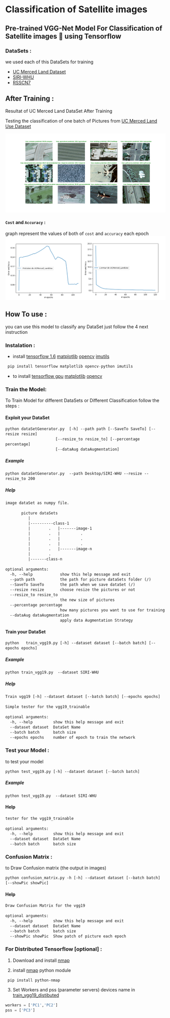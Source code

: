 # Classification of Satellite images

## Pre-trained VGG-Net Model For Classification of Satellite images :rocket: using Tensorflow

###  DataSets :
we used each of this DataSets for training

 - [UC Merced Land Dataset](http://weegee.vision.ucmerced.edu/datasets/landuse.html)
 - [SIRI-WHU](http://www.lmars.whu.edu.cn/prof_web/zhongyanfei/e-code.html)
 - [RSSCN7](http://www.lmars.whu.edu.cn/xia/AID-project.html)
 
## After Training :
Resultat of UC Merced Land DataSet After Training

Testing the classification of one batch of Pictures from [UC Merced Land Use Dataset](http://weegee.vision.ucmerced.edu/datasets/landuse.html) 

![test UC Merced Land](images/test19_UCMerced_LandUse.png ' classification of batch of pictre after Training')

#### `Cost` and `Accuracy` : 
graph represent the values of both of `cost` and `accuracy` each epoch
![graph](images/acc19_cost19_UCMerced_LandUse.png 'graph of Accuracy and cost')

## How To use :
you can use this model to classify any DataSet just follow the 4 next instruction

### Instalation :

* install [tensorflow 1.6](tensorflow.org) [matplotlib](https://matplotlib.org/) [opencv](https://pypi.org/project/opencv-python/) [imutils](https://pypi.org/project/imutils)
```python
 pip install tensorflow matplotlib opencv-python imutils
 ```
* to install [tensorflow gpu](https://github.com/SakhriHoussem/How-to-install-tensorflow-gpu) [matplotlib](https://matplotlib.org/) [opencv](https://pypi.org/project/opencv-python/) 
### Train the Model:
To Train Model for different DataSets or Different Classification follow the steps : 

#### Exploit your DataSet
```shell
python dataSetGenerator.py  [-h] --path path [--SaveTo SaveTo] [--resize resize]
                      [--resize_to resize_to] [--percentage percentage]
                      [--dataAug dataAugmentation]
```

##### Example
```shell
python dataSetGenerator.py  --path Desktop/SIRI-WHU --resize --resize_to 200
```

##### Help
```shell
image dataSet as numpy file.

       picture dataSets
          |
          |----------class-1
          |        .   |-------image-1
          |        .   |         .
          |        .   |         .
          |        .   |         .
          |        .   |-------image-n
          |        .
          |-------class-n

optional arguments:
  -h, --help            show this help message and exit
  --path path           the path for picture dataSets folder (/)
  --SaveTo SaveTo       the path when we save dataSet (/)
  --resize resize       choose resize the pictures or not
  --resize_to resize_to
                        the new size of pictures
  --percentage percentage
                        how many pictures you want to use for training
  --dataAug dataAugmentation
                        apply data Augmentation Strategy
 ```
#### Train your DataSet
```shell
python   train_vgg19.py [-h] --dataset dataset [--batch batch] [--epochs epochs]
```

##### Example
```shell
python train_vgg19.py  --dataset SIRI-WHU
```

##### Help
```shell
Train vgg19 [-h] --dataset dataset [--batch batch] [--epochs epochs]

Simple tester for the vgg19_trainable

optional arguments:
  -h, --help         show this help message and exit
  --dataset dataset  DataSet Name
  --batch batch      batch size
  --epochs epochs    number of epoch to train the network
```
### Test your Model :
to test your model 
```shell
python test_vgg19.py [-h] --dataset dataset [--batch batch]
```

##### Example
```shell
python test_vgg19.py  --dataset SIRI-WHU
```

#### Help
```shell
tester for the vgg19_trainable

optional arguments:
  -h, --help         show this help message and exit
  --dataset dataset  DataSet Name
  --batch batch      batch size
```
### Confusion Matrix : 
to Draw Confusion matrix (the output in images)
```shell
python confusion_matrix.py -h [-h] --dataset dataset [--batch batch] [--showPic showPic]
```
#### Help
```shell
Draw Confusion Matrix for the vgg19

optional arguments:
  -h, --help         show this help message and exit
  --dataset dataset  DataSet Name
  --batch batch      batch size
  --showPic showPic  Show patch of picture each epoch
```

### For Distributed Tensorflow [optional] : 

1. Download and install [nmap](https://nmap.org/)
 
2. install [nmap](https://pypi.org/project/python-nmap/) python module
```
 pip install python-nmap
```
3. Set Workers and pss (parameter servers) devices name in [train_vgg19_distibuted](train_vgg19_distibuted.py)
 ```python
workers = ['PC1','PC2']
pss = ['PC3']
 ```
